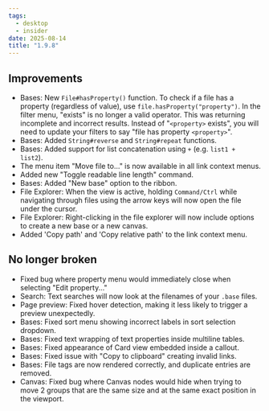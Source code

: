 ```yaml
---
tags:
  - desktop
  - insider
date: 2025-08-14
title: "1.9.8"
---
```


## Improvements

- Bases: New `File#hasProperty()` function. To check if a file has a property (regardless of value), use `file.hasProperty("property")`. In the filter menu, "exists" is no longer a valid operator. This was returning incomplete and incorrect results. Instead of "`<property>` exists", you will need to update your filters to say "file has property `<property>`".
- Bases: Added `String#reverse` and `String#repeat` functions.
- Bases: Added support for list concatenation using `+` (e.g. `list1 + list2`).
- The menu item "Move file to..." is now available in all link context menus.
- Added new "Toggle readable line length" command.
- Bases: Added "New base" option to the ribbon.
- File Explorer: When the view is active, holding `Command/Ctrl` while navigating through files using the arrow keys will now open the file under the cursor.
- File Explorer: Right-clicking in the file explorer will now include options to create a new base or a new canvas.
- Added 'Copy path' and 'Copy relative path' to the link context menu.

## No longer broken

- Fixed bug where property menu would immediately close when selecting "Edit property..."
- Search: Text searches will now look at the filenames of your `.base` files.
- Page preview: Fixed hover detection, making it less likely to trigger a preview unexpectedly.
- Bases: Fixed sort menu showing incorrect labels in sort selection dropdown.
- Bases: Fixed text wrapping of text properties inside multiline tables.
- Bases: Fixed appearance of Card view embedded inside a callout.
- Bases: Fixed issue with "Copy to clipboard" creating invalid links.
- Bases: File tags are now rendered correctly, and duplicate entries are removed.
- Canvas: Fixed bug where Canvas nodes would hide when trying to move 2 groups that are the same size and at the same exact position in the viewport.
